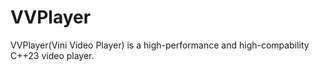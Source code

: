 # VVPlayer
VVPlayer(Vini Video Player) is a high-performance and high-compability C++23 video player.
